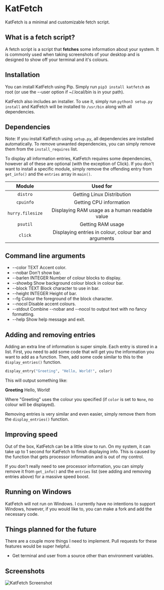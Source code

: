 # KatFetch

KatFetch is a minimal and customizable fetch script.

## What is a fetch script?

A fetch script is a script that **fetches** some information about your system. It is commonly used when taking screenshots of your desktop and is designed to show off your terminal and it's colours.

## Installation

You can install KatFetch using Pip. Simply run ```pip3 install katfetch``` as root (or use the --user option if ~/.local/bin is in your path).

KatFetch also includes an installer. To use it, simply run `python3 setup.py install` and KatFetch will be installed to `/usr/bin` along with all dependencies.

## Dependencies

Note: If you install KatFetch using `setup.py`, all dependencies are installed automatically. To remove unwanted dependencies, you can simply remove them from the `install_requires` list.

To display all information entries, KatFetch requires some dependencies, however all of these are optional (with the exception of Click). If you don't want to install a specific module, simply remove
the offending entry from `get_info()` and the `entries` array in `main()`.

|      Module      |                        Used for                       |
|:----------------:|:-----------------------------------------------------:|
|     `distro`     |               Getting Linux Distribution              |
|     `cpuinfo`    |                Getting CPU information                |
| `hurry.filesize` |     Displaying RAM usage as a human readable value    |
|     `psutil`     |                   Getting RAM usage                   |
|     `click`      |Displaying entries in colour, colour bar and arguments |

## Command line arguments

-  --color TEXT      Accent color.
-  --nobar           Don't show bar.
-  --barlen INTEGER  Number of colour blocks to display.
-  --showbg          Show background colour block in colour bar.
-  --block TEXT      Block character to use in bar.
-  --height INTEGER  Height of bar.
-  --fg              Colour the foreground of the block character.
-  --nocol           Disable accent colours.
-  --stdout          Combine --nobar and --nocol to output text with no fancy
                     formatting.
-  --help            Show help message and exit.

## Adding and removing entries

Adding an extra line of information is super simple. Each entry is stored in a list. First, you need to add some code that will get you the information you want to add as a function. Then, add some code similar to this to the `display_entries()` function.

```python
display_entry("Greeting", "Hello, World!", color)
```
This will output something like:

**Greeting** Hello, World!

Where "Greeting" uses the colour you specified (if `color` is set to `None`, no colour will be displayed).

Removing entries is very similar and even easier, simply remove them from the `display_entries()` function.

## Improving speed

Out of the box, KatFetch can be a little slow to run. On my system, it can take up to 1 second for KatFetch to finish displaying info. This is caused by the function that gets processor information and is out of my control.

If you don't really need to see processor information, you can simply remove it from `get_info()` and the `entries` list (see adding and removing entries above) for a massive speed boost.

## Running on Windows

KatFetch will not run on Windows. I currently have no intentions to support Windows, however, if you would like to, you can make a fork and add the necessary code.

## Things planned for the future

There are a couple more things I need to implement. Pull requests for these features would be super helpful.

- Get terminal and user from a source other than environment variables.

## Screenshots

![KatFetch Screenshot](https://gitlab.com/KatHamer/katfetch/raw/master/Screenshots/2019-03-27-003156_482x266_scrot.png)

